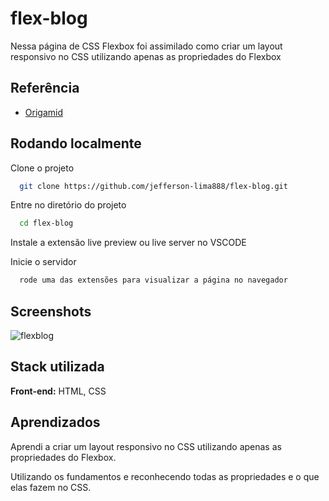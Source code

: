 
# flex-blog

Nessa página de CSS Flexbox foi assimilado como criar um layout responsivo no CSS utilizando apenas as propriedades do Flexbox

## Referência

 - [Origamid](https://www.origamid.com/curso/css-flexbox/)


## Rodando localmente

Clone o projeto

```bash
  git clone https://github.com/jefferson-lima888/flex-blog.git
```

Entre no diretório do projeto

```bash
  cd flex-blog
```

Instale a extensão live preview ou live server no VSCODE

Inicie o servidor

```bash
  rode uma das extensões para visualizar a página no navegador
```


## Screenshots

![flexblog](https://github.com/jefferson-lima888/flex-blog/assets/67652679/e9a6de26-b875-4f9e-8f84-0fc1324adece)


## Stack utilizada

**Front-end:** HTML, CSS



## Aprendizados

Aprendi a criar um layout responsivo no CSS utilizando apenas as propriedades do Flexbox.

Utilizando os fundamentos e reconhecendo todas as propriedades e o que elas fazem no CSS. 

